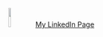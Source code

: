 <img src="https://content.linkedin.com/content/dam/me/brand/en-us/brand-home/logos/In-Blue-Logo.png.original.png" width=10% height=10%> [My LinkedIn Page](https://www.linkedin.com/in/madison-hedges-b3988b222)
